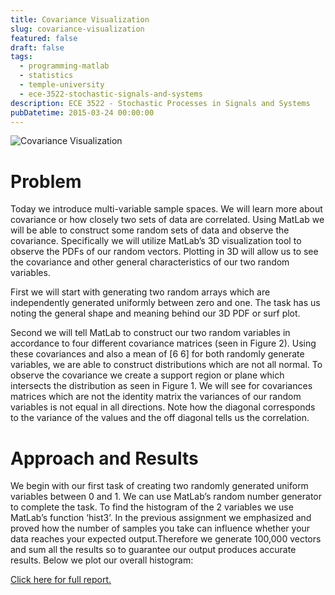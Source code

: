 ```yaml
---
title: Covariance Visualization
slug: covariance-visualization
featured: false
draft: false
tags:
  - programming-matlab
  - statistics
  - temple-university
  - ece-3522-stochastic-signals-and-systems
description: ECE 3522 - Stochastic Processes in Signals and Systems
pubDatetime: 2015-03-24 00:00:00
---
```


![Covariance Visualization](@assets/images/3522_stochastic_systems/covariance_visualization.png)

# Problem

Today we introduce multi-variable sample spaces. We will learn more about
covariance or how closely two sets of data are correlated. Using MatLab
we will be able to construct some random sets of data and observe the
covariance. Specifically we will utilize MatLab’s 3D visualization tool
to observe the PDFs of our random vectors. Plotting in 3D will allow us
to see the covariance and other general characteristics of our two random
variables.

First we will start with generating two random arrays which are
independently generated uniformly between zero and one. The task has us
noting the general shape and meaning behind our 3D PDF or surf plot.

Second we will tell MatLab to construct our two random variables in
accordance to four different covariance matrices (seen in Figure 2).
Using these covariances and also a mean of [6 6] for both randomly
generate variables, we are able to construct distributions which are not
all normal. To observe the covariance we create a support region or plane
which intersects the distribution as seen in Figure 1. We will see for
covariances matrices which are not the identity matrix the variances of
our random variables is not equal in all directions. Note how the diagonal
corresponds to the variance of the values and the off diagonal tells us
the correlation.

# Approach and Results

We begin with our first task of creating two randomly generated uniform
variables between 0 and 1. We can use MatLab’s random number generator
to complete the task. To find the histogram of the 2 variables we use
MatLab’s function ‘hist3’. In the previous assignment we emphasized and
proved how the number of samples you take can influence whether your data
reaches your expected output.Therefore we generate 100,000 vectors and sum
all the results so to guarantee our output produces accurate results.
Below we plot our overall histogram:

[Click here for full report.](/assets/files/20150324_trejo_devin_ca7.pdf)

